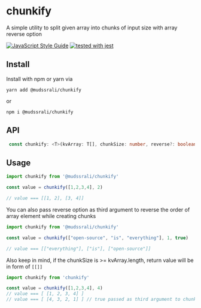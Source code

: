 # chunkify
A simple utility to split given array into chunks of input size with array reverse option

[![JavaScript Style Guide](https://img.shields.io/badge/code_style-standard-brightgreen.svg)](https://standardjs.com)
[![tested with jest](https://img.shields.io/badge/tested_with-jest-99424f.svg)](https://github.com/facebook/jest)
<a aria-label="Package size" href="https://bundlephobia.com/result?p=@mudssrali/chunkify">
  <img alt="" src="https://badgen.net/bundlephobia/minzip/@mudssrali/chunkify">
</a>

## Install

Install with npm or yarn via

```
yarn add @mudssrali/chunkify
```

or

```
npm i @mudssrali/chunkify
```

## API

```ts
 const chunkify: <T>(kvArray: T[], chunkSize: number, reverse?: boolean) => T[][];
```

## Usage

```js
import chunkify from '@mudssrali/chunkify'

const value = chunkify([1,2,3,4], 2)

// value === [[1, 2], [3, 4]]
```

You can also pass reverse option as third argument to reverse the order of array element while creating chunks

```js
import chunkify from '@mudssrali/chunkify'

const value = chunkify(["open-source", "is", "everything"], 1, true)

// value === [["everything"], ["is"], ["open-source"]]

```

Also keep in mind, if the chunkSize is >= kvArray.length, return value will be in form of `[[]]`

```jsx
import chunkify from 'chunkify'

const value = chunkify([1,2,3,4], 4)
// value === [ [1, 2, 3, 4] ]
// value === [ [4, 3, 2, 1] ] // true passed as third argument to chunkify
```